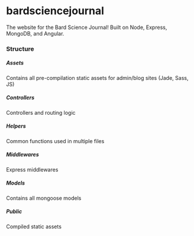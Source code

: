 # bardsciencejournal
The website for the Bard Science Journal! Built on Node, Express, MongoDB, and Angular.

### Structure
##### Assets
Contains all pre-compilation static assets for admin/blog sites (Jade, Sass, JS)
##### Controllers
Controllers and routing logic
##### Helpers
Common functions used in multiple files
##### Middlewares
Express middlewares
##### Models
Contains all mongoose models
##### Public
Compiled static assets
